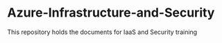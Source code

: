 # Azure-Infrastructure-and-Security
This repository holds the documents for IaaS and Security training
